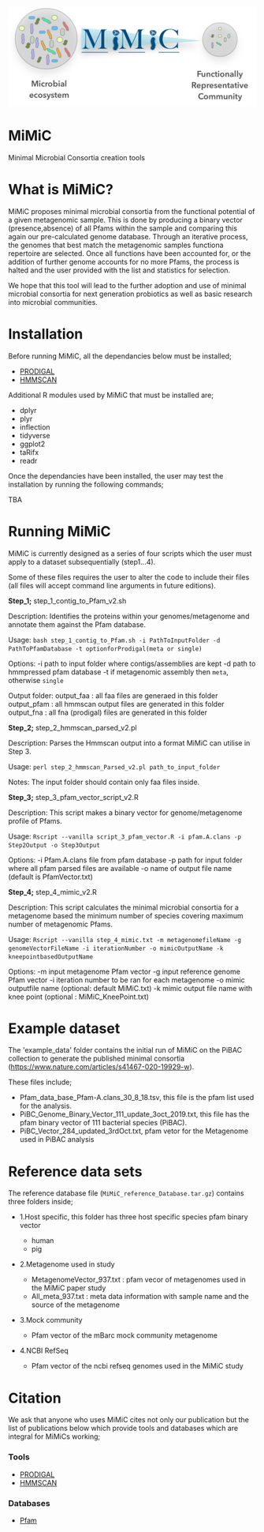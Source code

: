 ![logo](/logo.png)

# MiMiC
Minimal Microbial Consortia creation tools


# What is MiMiC?

MiMiC proposes minimal microbial consortia from the functional potential of a given metagenomic sample. This is done by producing a binary vector (presence,absence) of all Pfams within the sample and comparing this again our pre-calculated genome database. Through an iterative process, the genomes that best match the metagenomic samples functiona repertoire are selected. Once all functions have been accounted for, or the addition of further genome accounts for no more Pfams, the process is halted and the user provided with the list and statistics for selection.

We hope that this tool will lead to the further adoption and use of minimal microbial consortia for next generation probiotics as well as basic research into microbial communities.


# Installation

Before running MiMiC, all the dependancies below must be installed;
- [PRODIGAL](https://bmcbioinformatics.biomedcentral.com/articles/10.1186/1471-2105-11-119)
- [HMMSCAN](https://academic.oup.com/nar/article/39/suppl_2/W29/2506513)

Additional R modules used by MiMiC that must be installed are;
- dplyr
- plyr
- inflection
- tidyverse
- ggplot2
- taRifx
- readr

Once the dependancies have been installed, the user may test the installation by running the following commands;

TBA


# Running MiMiC

MiMiC is currently designed as a series of four scripts which the user must apply to a dataset subsequentially (step1...4).

Some of these files requires the user to alter the code to include their files (all files will accept command line arguments in future editions).

<b>Step_1;</b>  step_1_contig_to_Pfam_v2.sh

Description: Identifies the proteins within your genomes/metagenome and annotate them against the Pfam database.

Usage: `bash step_1_contig_to_Pfam.sh -i PathToInputFolder -d PathToPfamDatabase -t optionforProdigal(meta or single)`

Options:
-i path to input folder where contigs/assemblies are kept 
-d path to hmmpressed pfam database
-t if metagenomic assembly then `meta`, otherwise `single`

Output folder:
output_faa : all faa files are generaed in this folder 
output_pfam : all hmmscan output files are generated in this folder 
output_fna : all fna (prodigal) files are generated in this folder 


<b>Step_2;</b> step_2_hmmscan_parsed_v2.pl

Description: Parses the Hmmscan output into a format MiMiC can utilise in Step 3.

Usage: `perl step_2_hmmscan_Parsed_v2.pl path_to_input_folder`

Notes:
The input folder should contain only faa files inside.


<b>Step_3;</b> step_3_pfam_vector_script_v2.R

Description: This script makes a binary vector for genome/metagenome profile of Pfams.

Usage: `Rscript --vanilla script_3_pfam_vector.R -i pfam.A.clans -p Step2Output -o Step3Output`

Options:
-i Pfam.A.clans file from pfam database 
-p path for input folder where all pfam parsed files are available
-o name of output file name (default is PfamVector.txt)

<b>Step_4;</b> step_4_mimic_v2.R

Description: This script calculates the minimal microbial consortia for a metagenome based the minimum number of species covering maximum number of metagenomic Pfams.

Usage: `Rscript --vanilla step_4_mimic.txt -m metagenomefileName -g genomeVectorFileName -i iterationNumber -o mimicOutputName -k kneepointbasedOutputName`

Options:
-m input metagenome Pfam vector
-g input reference genome Pfam vector
-i iteration number to be ran for each metagenome
-o mimic outputfile name (optional: default MiMiC.txt)
-k mimic output file name with knee point (optional : MiMiC_KneePoint.txt)

# Example dataset

The 'example_data' folder contains the initial run of MiMiC on the PiBAC collection to generate the published minimal consortia (https://www.nature.com/articles/s41467-020-19929-w).

These files include;
- Pfam_data_base_Pfam-A.clans_30_8_18.tsv, this file is the pfam list used for the analysis.
- PiBC_Genome_Binary_Vector_111_update_3oct_2019.txt, this file has the pfam binary vector of 111 bacterial species (PiBAC).  
- PiBC_Vector_284_updated_3rdOct.txt, pfam vetor for the Metagenome used in PiBAC analysis 



# Reference data sets

The reference database file (`MiMiC_reference_Database.tar.gz`) contains three folders inside;

- 1.Host specific, this folder has three host specific species pfam binary vector 
  - human 
  - pig

- 2.Metagenome used in study
  - MetagenomeVector_937.txt : pfam vecor of metagenomes used in the MiMiC paper study
  - All_meta_937.txt : meta data information with sample name and the source of the metagenome

- 3.Mock community 
  - Pfam vector of the mBarc mock community metagenome 

- 4.NCBI RefSeq
  - Pfam vector of the ncbi refseq genomes used in the MiMiC study




# Citation
We ask that anyone who uses MiMiC cites not only our publication but the list of publications below which provide tools and databases which are integral for MiMiCs working;


### Tools
- [PRODIGAL](https://bmcbioinformatics.biomedcentral.com/articles/10.1186/1471-2105-11-119)
- [HMMSCAN](https://academic.oup.com/nar/article/39/suppl_2/W29/2506513)

### Databases 
- [Pfam](https://academic.oup.com/nar/article/47/D1/D427/5144153)
